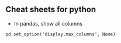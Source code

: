 ## Cheat sheets for python

- In pandas, show all columns
```
pd.set_option('display.max_columns', None)
```
